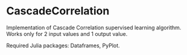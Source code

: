 # CascadeCorrelation

Implementation of Cascade Correlation supervised learning algorithm. Works only for 2 input values and 1 output value.

Required Julia packages: Dataframes, PyPlot.
